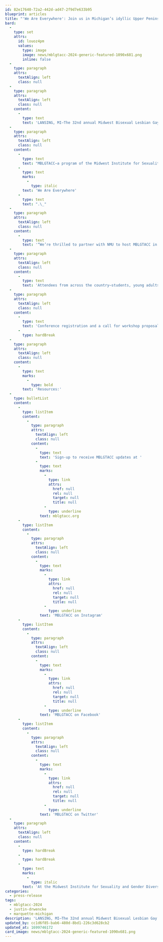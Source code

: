 ```yaml
---
id: 82e17640-72a2-442d-ad47-2f9d7e633b95
blueprint: articles
title: "'We Are Everywhere': Join us in Michigan’s idyllic Upper Peninsula for MBLGTACC 2024"
bard:
  -
    type: set
    attrs:
      id: louoz4pm
      values:
        type: image
        image: news/mblgtacc-2024-generic-featured-1090x681.png
        inline: false
  -
    type: paragraph
    attrs:
      textAlign: left
      class: null
  -
    type: paragraph
    attrs:
      textAlign: left
      class: null
    content:
      -
        type: text
        text: 'LANSING, MI—The 32nd annual Midwest Bisexual Lesbian Gay Transgender Asexual College Conference (MBLGTACC) is headed to Marquette, Michigan from October 25-27, 2024. Nestled along the shores of Lake Superior and amongst the idyllic natural beauty of the Upper Peninsula, Marquette is home to Northern Michigan University, a presenting partner of the gathering. It is located on the ancestral homelands of the Anishinaabe Three Fires Confederacy.'
  -
    type: paragraph
    attrs:
      textAlign: left
      class: null
    content:
      -
        type: text
        text: "MBLGTACC—a program of the Midwest Institute for Sexuality and Gender Diversity—is America's largest and oldest continuously-held conference for queer and trans+ college students and young adults. The theme of the 2024 conference is "
      -
        type: text
        marks:
          -
            type: italic
        text: 'We Are Everywhere'
      -
        type: text
        text: ".\_"
  -
    type: paragraph
    attrs:
      textAlign: left
      class: null
    content:
      -
        type: text
        text: '“We’re thrilled to partner with NMU to host MBLGTACC in Marquette, centering queer and trans people from rural and small communities while showcasing Michigan’s picturesque upper peninsula,” said Justin Drwencke, the Institute’s executive director.'
  -
    type: paragraph
    attrs:
      textAlign: left
      class: null
    content:
      -
        type: text
        text: 'Attendees from across the country—students, young adults, and higher education professionals—are expected to attend.'
  -
    type: paragraph
    attrs:
      textAlign: left
      class: null
    content:
      -
        type: text
        text: 'Conference registration and a call for workshop proposals are tentatively scheduled to launch in April, with announcements of speakers and entertainers to follow. '
      -
        type: hardBreak
  -
    type: paragraph
    attrs:
      textAlign: left
      class: null
    content:
      -
        type: text
        marks:
          -
            type: bold
        text: 'Resources:'
  -
    type: bulletList
    content:
      -
        type: listItem
        content:
          -
            type: paragraph
            attrs:
              textAlign: left
              class: null
            content:
              -
                type: text
                text: 'Sign-up to receive MBLGTACC updates at '
              -
                type: text
                marks:
                  -
                    type: link
                    attrs:
                      href: null
                      rel: null
                      target: null
                      title: null
                  -
                    type: underline
                text: mblgtacc.org
      -
        type: listItem
        content:
          -
            type: paragraph
            attrs:
              textAlign: left
              class: null
            content:
              -
                type: text
                marks:
                  -
                    type: link
                    attrs:
                      href: null
                      rel: null
                      target: null
                      title: null
                  -
                    type: underline
                text: 'MBLGTACC on Instagram'
      -
        type: listItem
        content:
          -
            type: paragraph
            attrs:
              textAlign: left
              class: null
            content:
              -
                type: text
                marks:
                  -
                    type: link
                    attrs:
                      href: null
                      rel: null
                      target: null
                      title: null
                  -
                    type: underline
                text: 'MBLGTACC on Facebook'
      -
        type: listItem
        content:
          -
            type: paragraph
            attrs:
              textAlign: left
              class: null
            content:
              -
                type: text
                marks:
                  -
                    type: link
                    attrs:
                      href: null
                      rel: null
                      target: null
                      title: null
                  -
                    type: underline
                text: 'MBLGTACC on Twitter'
  -
    type: paragraph
    attrs:
      textAlign: left
      class: null
    content:
      -
        type: hardBreak
      -
        type: hardBreak
      -
        type: text
        marks:
          -
            type: italic
        text: 'At the Midwest Institute for Sexuality and Gender Diversity, we envision a liberated future where generations of queer and trans people live in abundance and their joy, knowledge, and experience guide our shared existence. We build community among queer and trans youth (and those who support them), expand knowledge of sexuality and gender, and create lasting change across the Midwest through advocacy and expansive programming.'
categories:
  - press-release
tags:
  - mblgtacc-2024
  - justin-drwencke
  - marquette-michigan
description: 'LANSING, MI—The 32nd annual Midwest Bisexual Lesbian Gay Transgender Asexual College Conference (MBLGTACC) is headed to Marquette, Michigan from October 25-27, 2024.'
updated_by: cc1d6f85-bab6-480d-8bd1-226c3d628cb2
updated_at: 1699746172
card_image: news/mblgtacc-2024-generic-featured-1090x681.png
---
```

